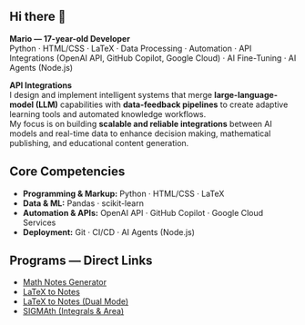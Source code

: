 ## Hi there 👋

**Mario — 17-year-old Developer**  
Python · HTML/CSS · LaTeX · Data Processing · Automation · API Integrations (OpenAI API, GitHub Copilot, Google Cloud) · AI Fine-Tuning · AI Agents (Node.js)

**API Integrations**  
I design and implement intelligent systems that merge **large-language-model (LLM)** capabilities with **data-feedback pipelines** to create adaptive learning tools and automated knowledge workflows.  
My focus is on building **scalable and reliable integrations** between AI models and real-time data to enhance decision making, mathematical publishing, and educational content generation.

## Core Competencies
- **Programming & Markup:** Python · HTML/CSS · LaTeX  
- **Data & ML:** Pandas · scikit-learn  
- **Automation & APIs:** OpenAI API · GitHub Copilot · Google Cloud Services  
- **Deployment:** Git · CI/CD · AI Agents (Node.js)

## Programs — Direct Links
- [Math Notes Generator](https://math-notes-maker.streamlit.app/)  
- [LaTeX to Notes](https://notes-2-latex.streamlit.app/)  
- [LaTeX to Notes (Dual Mode)](https://notes-2-latex-dual.streamlit.app/)  
- [SIGMAth (Integrals & Area)](https://sigmath.streamlit.app/)
